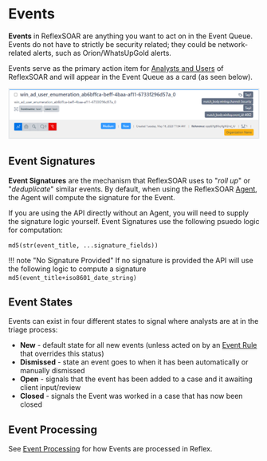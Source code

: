 # Events
**Events** in ReflexSOAR are anything you want to act on in the Event Queue. Events do not have to strictly be security related; they could be network-related alerts, such as Orion/WhatsUpGold alerts.

Events serve as the primary action item for [Analysts and Users](../users/index.md) of ReflexSOAR and will appear in the Event Queue as a card (as seen below).

![Example Event](../img/event-example.png)

## Event Signatures
**Event Signatures** are the mechanism that ReflexSOAR uses to "*roll up*" or "*deduplicate*" similar events. By default, when using the ReflexSOAR [Agent](../agents/index.md), the Agent will compute the signature for the Event.

If you are using the API directly without an Agent, you will need to supply the signature logic yourself. Event Signatures use the following psuedo logic for computation:

```
md5(str(event_title, ...signature_fields))
```

!!! note "No Signature Provided"
    If no signature is provided the API will use the following logic to compute a signature
    ```
    md5(event_title+iso8601_date_string)
    ```

## Event States
Events can exist in four different states to signal where analysts are at in the triage process:

- **New** - default state for all new events (unless acted on by an [Event Rule](../event-rules/index.md) that overrides this status)
- **Dismissed** - state an event goes to when it has been automatically or manually dismissed
- **Open** - signals that the event has been added to a case and it awaiting client input/review
- **Closed** - signals the Event was worked in a case that has now been closed

## Event Processing
See [Event Processing](processing.md) for how Events are processed in Reflex.
